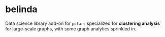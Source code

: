 belinda
=============

Data science library add-on for `polars` specialized for **clustering analysis** for large-scale graphs, with some graph analytics sprinkled in.